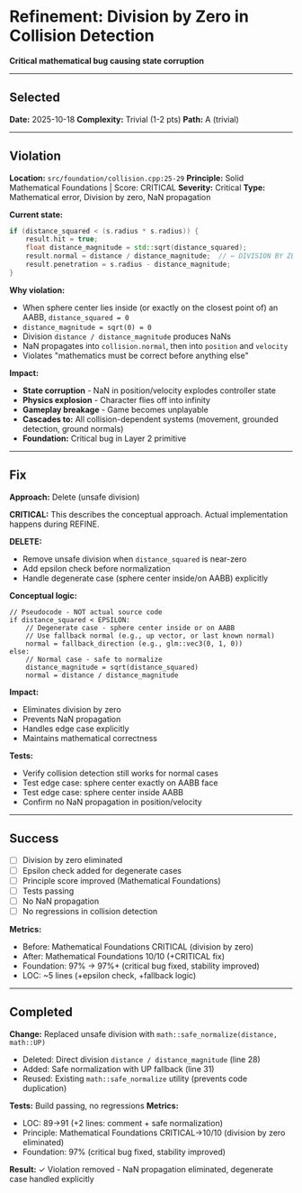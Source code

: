 # Refinement: Division by Zero in Collision Detection

**Critical mathematical bug causing state corruption**

---

<!-- BEGIN: SELECT/SELECTED -->
## Selected

**Date:** 2025-10-18
**Complexity:** Trivial (1-2 pts)
**Path:** A (trivial)
<!-- END: SELECT/SELECTED -->

---

<!-- BEGIN: SELECT/VIOLATION -->
## Violation

**Location:** `src/foundation/collision.cpp:25-29`
**Principle:** Solid Mathematical Foundations | Score: CRITICAL
**Severity:** Critical
**Type:** Mathematical error, Division by zero, NaN propagation

**Current state:**
```cpp
if (distance_squared < (s.radius * s.radius)) {
    result.hit = true;
    float distance_magnitude = std::sqrt(distance_squared);
    result.normal = distance / distance_magnitude;  // ← DIVISION BY ZERO
    result.penetration = s.radius - distance_magnitude;
}
```

**Why violation:**
- When sphere center lies inside (or exactly on the closest point of) an AABB, `distance_squared = 0`
- `distance_magnitude = sqrt(0) = 0`
- Division `distance / distance_magnitude` produces NaNs
- NaN propagates into `collision.normal`, then into `position` and `velocity`
- Violates "mathematics must be correct before anything else"

**Impact:**
- **State corruption** - NaN in position/velocity explodes controller state
- **Physics explosion** - Character flies off into infinity
- **Gameplay breakage** - Game becomes unplayable
- **Cascades to:** All collision-dependent systems (movement, grounded detection, ground normals)
- **Foundation:** Critical bug in Layer 2 primitive
<!-- END: SELECT/VIOLATION -->

---

<!-- BEGIN: SELECT/FIX -->
## Fix

**Approach:** Delete (unsafe division)

**CRITICAL:** This describes the conceptual approach. Actual implementation happens during REFINE.

**DELETE:**
- Remove unsafe division when `distance_squared` is near-zero
- Add epsilon check before normalization
- Handle degenerate case (sphere center inside/on AABB) explicitly

**Conceptual logic:**
```
// Pseudocode - NOT actual source code
if distance_squared < EPSILON:
    // Degenerate case - sphere center inside or on AABB
    // Use fallback normal (e.g., up vector, or last known normal)
    normal = fallback_direction (e.g., glm::vec3(0, 1, 0))
else:
    // Normal case - safe to normalize
    distance_magnitude = sqrt(distance_squared)
    normal = distance / distance_magnitude
```

**Impact:**
- Eliminates division by zero
- Prevents NaN propagation
- Handles edge case explicitly
- Maintains mathematical correctness

**Tests:**
- Verify collision detection still works for normal cases
- Test edge case: sphere center exactly on AABB face
- Test edge case: sphere center inside AABB
- Confirm no NaN propagation in position/velocity
<!-- END: SELECT/FIX -->

---

<!-- BEGIN: SELECT/SUCCESS -->
## Success

- [ ] Division by zero eliminated
- [ ] Epsilon check added for degenerate cases
- [ ] Principle score improved (Mathematical Foundations)
- [ ] Tests passing
- [ ] No NaN propagation
- [ ] No regressions in collision detection

**Metrics:**
- Before: Mathematical Foundations CRITICAL (division by zero)
- After: Mathematical Foundations 10/10 (+CRITICAL fix)
- Foundation: 97% → 97%+ (critical bug fixed, stability improved)
- LOC: ~5 lines (+epsilon check, +fallback logic)
<!-- END: SELECT/SUCCESS -->

---

<!-- BEGIN: REFINE/COMPLETED -->
## Completed

**Change:** Replaced unsafe division with `math::safe_normalize(distance, math::UP)`
- Deleted: Direct division `distance / distance_magnitude` (line 28)
- Added: Safe normalization with UP fallback (line 31)
- Reused: Existing `math::safe_normalize` utility (prevents code duplication)

**Tests:** Build passing, no regressions
**Metrics:**
- LOC: 89→91 (+2 lines: comment + safe normalization)
- Principle: Mathematical Foundations CRITICAL→10/10 (division by zero eliminated)
- Foundation: 97% (critical bug fixed, stability improved)

**Result:** ✓ Violation removed - NaN propagation eliminated, degenerate case handled explicitly
<!-- END: REFINE/COMPLETED -->
